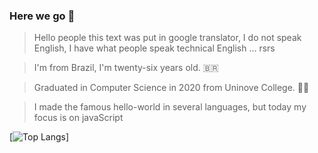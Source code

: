 ### Here we go :bug:

> Hello people this text was put in google translator, I do not speak English, I have what people speak technical English ... rsrs

> I'm from Brazil, I'm twenty-six years old. :brazil:

> Graduated in Computer Science in 2020 from Uninove College. :man_student:

> I made the famous hello-world in several languages, but today my focus is on javaScript
>

[![Top Langs](https://github-readme-stats.vercel.app/api/top-langs/?username=GustavoGuke)]

<!--
**GustavoGuke/GustavoGuke** is a ✨ _special_ ✨ repository because its `README.md` (this file) appears on your GitHub profile.

Here are some ideas to get you started:

- 🔭 I’m currently working on ...
- 🌱 I’m currently learning ...
- 👯 I’m looking to collaborate on ...
- 🤔 I’m looking for help with ...
- 💬 Ask me about ...
- 📫 How to reach me: ...
- 😄 Pronouns: ...
- ⚡ Fun fact: ...
-->
